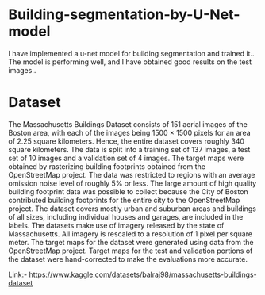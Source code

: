 # Building-segmentation-by-U-Net-model

I have implemented a u-net model for building segmentation and trained it.. The model is performing well, and I have obtained good results on the test images.. 

# Dataset
The Massachusetts Buildings Dataset consists of 151 aerial images of the Boston area, with each of the images being 1500 × 1500 pixels for an area of 2.25 square kilometers. Hence, the entire dataset covers roughly 340 square kilometers. The data is split into a training set of 137 images, a test set of 10 images and a validation set of 4 images. The target maps were obtained by rasterizing building footprints obtained from the OpenStreetMap project. The data was restricted to regions with an average omission noise level of roughly 5% or less. The large amount of high quality building footprint data was possible to collect because the City of Boston contributed building footprints for the entire city to the OpenStreetMap project. The dataset covers mostly urban and suburban areas and buildings of all sizes, including individual houses and garages, are included in the labels. The datasets make use of imagery released by the state of Massachusetts. All imagery is rescaled to a resolution of 1 pixel per square meter. The target maps for the dataset were generated using data from the OpenStreetMap project. Target maps for the test and validation portions of the dataset were hand-corrected to make the evaluations more accurate.

Link:- https://www.kaggle.com/datasets/balraj98/massachusetts-buildings-dataset
